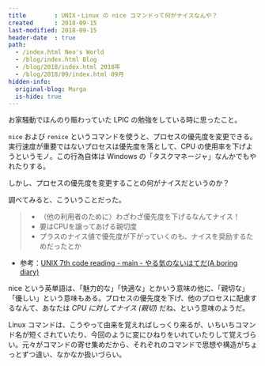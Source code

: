 ```yaml
---
title        : UNIX・Linux の nice コマンドって何がナイスなんや？
created      : 2018-09-15
last-modified: 2018-09-15
header-date  : true
path:
  - /index.html Neo's World
  - /blog/index.html Blog
  - /blog/2018/index.html 2018年
  - /blog/2018/09/index.html 09月
hidden-info:
  original-blog: Murga
  is-hide: true
---
```


お家騒動でほんのり賑わっていた LPIC の勉強をしている時に思ったこと。

`nice` および `renice` というコマンドを使うと、プロセスの優先度を変更できる。実行速度が重要ではないプロセスは優先度を落として、CPU の使用率を下げようというモノ。この行為自体は Windows の「タスクマネージャ」なんかでもやれたりする。

しかし、プロセスの優先度を変更することの何がナイスだというのか？

調べてみると、こういうことだった。

> - （他の利用者のために）わざわざ優先度を下げるなんてナイス！
> - 要はCPUを譲ってあげる親切度
> - プラスのナイス値で優先度が下がっていくのも、ナイスを奨励するためだったとか

- 参考：[UNIX 7th code reading - main - やる気のないはてだ(A boring diary)](http://d.hatena.ne.jp/takahirox/20120318/1332066710)

nice という英単語は、「魅力的な」「快適な」とかいう意味の他に、「親切な」「優しい」という意味もある。プロセスの優先度を下げ、他のプロセスに配慮するなんて、あなたは _CPU に対してナイス (親切)_ だね、という意味のようだ。

Linux コマンドは、こうやって由来を覚えればしっくり来るが、いちいちコマンド名が短くされていたり、今回のように変にひねりをいれていたりして覚えづらい。元々がコマンドの寄せ集めだから、それぞれのコマンドで思想や構造がちょっとずつ違い、なかなか扱いづらい。
